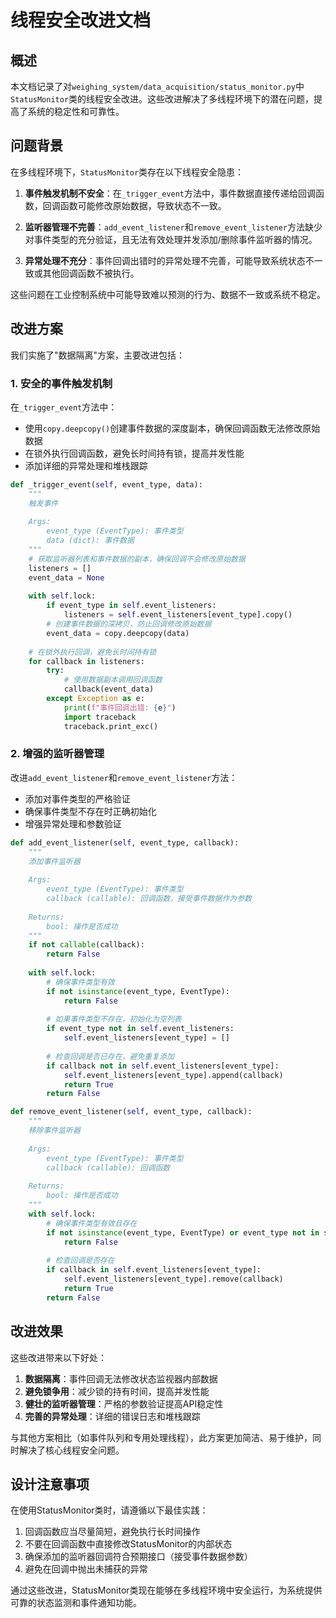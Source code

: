 # 线程安全改进文档

## 概述

本文档记录了对`weighing_system/data_acquisition/status_monitor.py`中`StatusMonitor`类的线程安全改进。这些改进解决了多线程环境下的潜在问题，提高了系统的稳定性和可靠性。

## 问题背景

在多线程环境下，`StatusMonitor`类存在以下线程安全隐患：

1. **事件触发机制不安全**：在`_trigger_event`方法中，事件数据直接传递给回调函数，回调函数可能修改原始数据，导致状态不一致。

2. **监听器管理不完善**：`add_event_listener`和`remove_event_listener`方法缺少对事件类型的充分验证，且无法有效处理并发添加/删除事件监听器的情况。

3. **异常处理不充分**：事件回调出错时的异常处理不完善，可能导致系统状态不一致或其他回调函数不被执行。

这些问题在工业控制系统中可能导致难以预测的行为、数据不一致或系统不稳定。

## 改进方案

我们实施了"数据隔离"方案，主要改进包括：

### 1. 安全的事件触发机制

在`_trigger_event`方法中：
- 使用`copy.deepcopy()`创建事件数据的深度副本，确保回调函数无法修改原始数据
- 在锁外执行回调函数，避免长时间持有锁，提高并发性能
- 添加详细的异常处理和堆栈跟踪

```python
def _trigger_event(self, event_type, data):
    """
    触发事件
    
    Args:
        event_type (EventType): 事件类型
        data (dict): 事件数据
    """
    # 获取监听器列表和事件数据的副本，确保回调不会修改原始数据
    listeners = []
    event_data = None
    
    with self.lock:
        if event_type in self.event_listeners:
            listeners = self.event_listeners[event_type].copy()
        # 创建事件数据的深拷贝，防止回调修改原始数据
        event_data = copy.deepcopy(data)
        
    # 在锁外执行回调，避免长时间持有锁
    for callback in listeners:
        try:
            # 使用数据副本调用回调函数
            callback(event_data)
        except Exception as e:
            print(f"事件回调出错: {e}")
            import traceback
            traceback.print_exc()
```

### 2. 增强的监听器管理

改进`add_event_listener`和`remove_event_listener`方法：
- 添加对事件类型的严格验证
- 确保事件类型不存在时正确初始化
- 增强异常处理和参数验证

```python
def add_event_listener(self, event_type, callback):
    """
    添加事件监听器
    
    Args:
        event_type (EventType): 事件类型
        callback (callable): 回调函数，接受事件数据作为参数
        
    Returns:
        bool: 操作是否成功
    """
    if not callable(callback):
        return False
        
    with self.lock:
        # 确保事件类型有效
        if not isinstance(event_type, EventType):
            return False
            
        # 如果事件类型不存在，初始化为空列表
        if event_type not in self.event_listeners:
            self.event_listeners[event_type] = []
            
        # 检查回调是否已存在，避免重复添加
        if callback not in self.event_listeners[event_type]:
            self.event_listeners[event_type].append(callback)
            return True
        return False
```

```python
def remove_event_listener(self, event_type, callback):
    """
    移除事件监听器
    
    Args:
        event_type (EventType): 事件类型
        callback (callable): 回调函数
        
    Returns:
        bool: 操作是否成功
    """
    with self.lock:
        # 确保事件类型有效且存在
        if not isinstance(event_type, EventType) or event_type not in self.event_listeners:
            return False
            
        # 检查回调是否存在
        if callback in self.event_listeners[event_type]:
            self.event_listeners[event_type].remove(callback)
            return True
        return False
```

## 改进效果

这些改进带来以下好处：

1. **数据隔离**：事件回调无法修改状态监视器内部数据
2. **避免锁争用**：减少锁的持有时间，提高并发性能
3. **健壮的监听器管理**：严格的参数验证提高API稳定性
4. **完善的异常处理**：详细的错误日志和堆栈跟踪

与其他方案相比（如事件队列和专用处理线程），此方案更加简洁、易于维护，同时解决了核心线程安全问题。

## 设计注意事项

在使用StatusMonitor类时，请遵循以下最佳实践：

1. 回调函数应当尽量简短，避免执行长时间操作
2. 不要在回调函数中直接修改StatusMonitor的内部状态
3. 确保添加的监听器回调符合预期接口（接受事件数据参数）
4. 避免在回调中抛出未捕获的异常

通过这些改进，StatusMonitor类现在能够在多线程环境中安全运行，为系统提供可靠的状态监测和事件通知功能。 